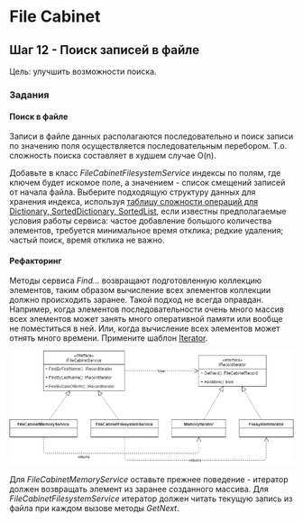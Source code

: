 # File Cabinet

## Шаг 12 - Поиск записей в файле

Цель: улучшить возможности поиска.


### Задания

#### Поиск в файле

Записи в файле данных располагаются последовательно и поиск записи по значению поля осуществляется последовательным перебором. Т.о. сложность поиска составляет в худшем случае O(n).

Добавьте в класс _FileCabinetFilesystemService_ индексы по полям, где ключем будет искомое поле, а значением - список смещений записей от начала файла. Выберите подходящую структуру данных для хранения индекса, используя [таблицу сложности операций для Dictionary, SortedDictionary, SortedList](https://stackoverflow.com/questions/1427147/sortedlist-sorteddictionary-and-dictionary), если известны предполагаемые условия работы сервиса: частое добавление большого количества элементов, требуется минимальное время отклика; редкие удаления; частый поиск, время отклика не важно.


#### Рефакторинг

Методы сервиса _Find..._ возвращают подготовленную коллекцию элементов, таким образом вычисление всех элементов коллекции должно происходить заранее. Такой подход не всегда оправдан. Например, когда элементов последовательности очень много массив всех элементов может занять много оперативной памяти или вообще не поместиться в ней. Или, когда вычисление всех элементов может отнять много времени. Примените шаблон [Iterator](https://refactoring.guru/ru/design-patterns/iterator).

![Iterator Class Diagram](images/step12-iterator.png)

Для _FileCabinetMemoryService_ оставьте прежнее поведение - итератор должен возвращать элемент из заранее созданного массива. Для _FileCabinetFilesystemService_ итератор должен читать текущую запись из файла при каждом вызове методы _GetNext_.
